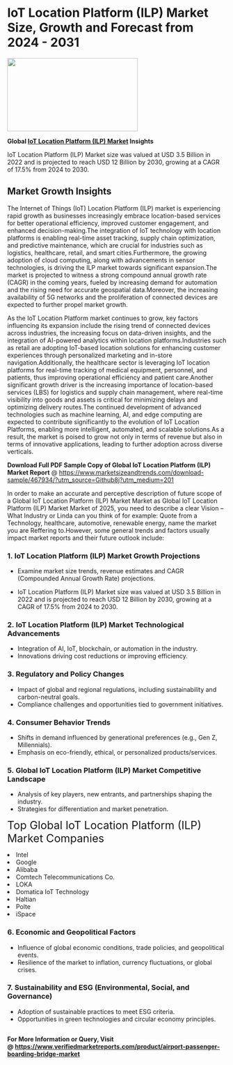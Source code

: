 <H1>IoT Location Platform (ILP) Market Size, Growth and Forecast from 2024 - 2031</H1><img class="aligncenter size-medium wp-image-584254" src="https://thirdeyenews.in/wp-content/uploads/2024/09/Global-Market-Research-300x168.jpeg" alt="" width="300" height="168" /><p><strong>Global&nbsp;<a href="https://www.marketsizeandtrends.com/download-sample/467934/?utm_source=Github8j?utm_medium=201">IoT Location Platform (ILP) Market</a> Insights</strong></p><p>IoT Location Platform (ILP) Market size was valued at USD 3.5 Billion in 2022 and is projected to reach USD 12 Billion by 2030, growing at a CAGR of 17.5% from 2024 to 2030.</p><p><h2>Market Growth Insights</h2> <p>The Internet of Things (IoT) Location Platform (ILP) market is experiencing rapid growth as businesses increasingly embrace location-based services for better operational efficiency, improved customer engagement, and enhanced decision-making.The integration of IoT technology with location platforms is enabling real-time asset tracking, supply chain optimization, and predictive maintenance, which are crucial for industries such as logistics, healthcare, retail, and smart cities.Furthermore, the growing adoption of cloud computing, along with advancements in sensor technologies, is driving the ILP market towards significant expansion.The market is projected to witness a strong compound annual growth rate (CAGR) in the coming years, fueled by increasing demand for automation and the rising need for accurate geospatial data.Moreover, the increasing availability of 5G networks and the proliferation of connected devices are expected to further propel market growth.</p> <p>As the IoT Location Platform market continues to grow, key factors influencing its expansion include the rising trend of connected devices across industries, the increasing focus on data-driven insights, and the integration of AI-powered analytics within location platforms.Industries such as retail are adopting IoT-based location solutions for enhancing customer experiences through personalized marketing and in-store navigation.Additionally, the healthcare sector is leveraging IoT location platforms for real-time tracking of medical equipment, personnel, and patients, thus improving operational efficiency and patient care.Another significant growth driver is the increasing importance of location-based services (LBS) for logistics and supply chain management, where real-time visibility into goods and assets is critical for minimizing delays and optimizing delivery routes.The continued development of advanced technologies such as machine learning, AI, and edge computing are expected to contribute significantly to the evolution of IoT Location Platforms, enabling more intelligent, automated, and scalable solutions.As a result, the market is poised to grow not only in terms of revenue but also in terms of innovative applications, leading to further adoption across diverse verticals.</p> <p><span class=""><strong>Download Full PDF Sample Copy of Global IoT Location Platform (ILP) Market Report</strong> @ <a href="https://www.marketsizeandtrends.com/download-sample/467934/?utm_source=Github8j?utm_medium=201" target="_blank">https://www.marketsizeandtrends.com/download-sample/467934/?utm_source=Github8j?utm_medium=201</a></span></p><p>In order to make an accurate and perceptive description of future scope of a Global&nbsp;IoT Location Platform (ILP) Market Market as Global&nbsp;IoT Location Platform (ILP) Market Market of 2025, you need to describe a clear Vision &ndash; What Industry or Linda can you think of for example: Quote from a Technology, healthcare, automotive, renewable energy, name the market you are Reffering to.However, some general trends and factors usually impact market reports and their future outlook include:</p><h3>1.&nbsp;<strong>IoT Location Platform (ILP) Market Growth Projections</strong></h3><ul><li>Examine market size trends, revenue estimates and CAGR (Compounded Annual Growth Rate) projections.</li><li><p>IoT Location Platform (ILP) Market size was valued at USD 3.5 Billion in 2022 and is projected to reach USD 12 Billion by 2030, growing at a CAGR of 17.5% from 2024 to 2030.</p></li></ul><h3>2.&nbsp;<strong>IoT Location Platform (ILP) Market Technological Advancements</strong></h3><ul><li>Integration of AI, IoT, blockchain, or automation in the industry.</li><li>Innovations driving cost reductions or improving efficiency.</li></ul><h3>3.&nbsp;<strong>Regulatory and Policy Changes</strong></h3><ul><li>Impact of global and regional regulations, including sustainability and carbon-neutral goals.</li><li>Compliance challenges and opportunities tied to government initiatives.</li></ul><h3>4.&nbsp;<strong>Consumer Behavior Trends</strong></h3><ul><li>Shifts in demand influenced by generational preferences (e.g., Gen Z, Millennials).</li><li>Emphasis on eco-friendly, ethical, or personalized products/services.</li></ul><h3>5.&nbsp;<strong>Global IoT Location Platform (ILP) Market Competitive Landscape</strong></h3><ul><li>Analysis of key players, new entrants, and partnerships shaping the industry.</li><li>Strategies for differentiation and market penetration.</li></ul><p data-pm-slice="1 1 []"><span style="color: inherit; font-family: inherit; font-size: 25px;">Top Global IoT Location Platform (ILP) Market Companies</span></p><div class="" data-test-id=""><p><li>Intel</li><li> Google</li><li> Alibaba</li><li> Comtech Telecommunications Co.</li><li> LOKA</li><li> Domatica IoT Technology</li><li> Haltian</li><li> Polte</li><li> iSpace</li></p></div><h3>6.&nbsp;<strong>Economic and Geopolitical Factors</strong></h3><ul><li>Influence of global economic conditions, trade policies, and geopolitical events.</li><li>Resilience of the market to inflation, currency fluctuations, or global crises.</li></ul><h3>7.&nbsp;<strong>Sustainability and ESG (Environmental, Social, and Governance)</strong></h3><ul><li>Adoption of sustainable practices to meet ESG criteria.</li><li>Opportunities in green technologies and circular economy principles.</li></ul><h2><strong style="font-size: 14px;">For More Information or Query, Visit @&nbsp;</strong><a style="background-color: #ffffff; font-size: 14px;" href="https://www.marketsizeandtrends.com/report/iot-location-platform-ilp-market/" target="_blank">https://www.verifiedmarketreports.com/product/airport-passenger-boarding-bridge-market</a></h2>